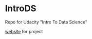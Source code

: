 # IntroDS
Repo for Udacity "Intro To Data Science"

[website](https://walter-cavinaw.github.io/IntroDS) for project
